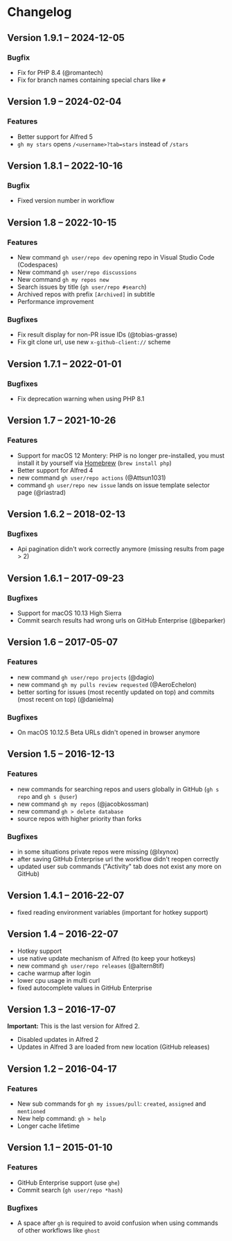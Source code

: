 Changelog
=========

Version 1.9.1 – 2024-12-05
--------------------------

### Bugfix

* Fix for PHP 8.4 (@romantech)
* Fix for branch names containing special chars like `#`


Version 1.9 – 2024-02-04
------------------------

### Features

* Better support for Alfred 5
* `gh my stars` opens `/<username>?tab=stars` instead of `/stars`


Version 1.8.1 – 2022-10-16
--------------------------

### Bugfix

* Fixed version number in workflow


Version 1.8 – 2022-10-15
------------------------

### Features

* New command `gh user/repo dev` opening repo in Visual Studio Code (Codespaces)
* New command `gh user/repo discussions`
* New command `gh my repos new`
* Search issues by title (`gh user/repo #search`)
* Archived repos with prefix `[Archived]` in subtitle
* Performance improvement

### Bugfixes

* Fix result display for non-PR issue IDs (@tobias-grasse)
* Fix git clone url, use new `x-github-client://` scheme


Version 1.7.1 – 2022-01-01
--------------------------

### Bugfixes

* Fix deprecation warning when using PHP 8.1


Version 1.7 – 2021-10-26
------------------------

### Features

* Support for macOS 12 Montery: PHP is no longer pre-installed, you must install it by yourself via [Homebrew](https://brew.sh) (`brew install php`)
* Better support for Alfred 4
* new command `gh user/repo actions` (@Attsun1031)
* command `gh user/repo new issue` lands on issue template selector page (@riastrad)


Version 1.6.2 – 2018-02-13
--------------------------

### Bugfixes

* Api pagination didn't work correctly anymore (missing results from page > 2)


Version 1.6.1 – 2017-09-23
--------------------------

### Bugfixes

* Support for macOS 10.13 High Sierra
* Commit search results had wrong urls on GitHub Enterprise (@beparker)


Version 1.6 – 2017-05-07
------------------------

### Features

* new command `gh user/repo projects` (@dagio)
* new command `gh my pulls review requested` (@AeroEchelon)
* better sorting for issues (most recently updated on top) and commits (most recent on top) (@danielma)

### Bugfixes

* On macOS 10.12.5 Beta URLs didn't opened in browser anymore


Version 1.5 – 2016-12-13
------------------------

### Features

* new commands for searching repos and users globally in GitHub (`gh s repo` and `gh s @user`)
* new command `gh my repos` (@jacobkossman)
* new command `gh > delete database`
* source repos with higher priority than forks

### Bugfixes

* in some situations private repos were missing (@lxynox)
* after saving GitHub Enterprise url the workflow didn't reopen correctly
* updated user sub commands ("Activity" tab does not exist any more on GitHub)


Version 1.4.1 – 2016-22-07
--------------------------

* fixed reading environment variables (important for hotkey support)


Version 1.4 – 2016-22-07
------------------------

* Hotkey support
* use native update mechanism of Alfred (to keep your hotkeys)
* new command `gh user/repo releases` (@altern8tif)
* cache warmup after login
* lower cpu usage in multi curl
* fixed autocomplete values in GitHub Enterprise


Version 1.3 – 2016-17-07
------------------------

**Important:** This is the last version for Alfred 2.

* Disabled updates in Alfred 2
* Updates in Alfred 3 are loaded from new location (GitHub releases)


Version 1.2 – 2016-04-17
------------------------

### Features

* New sub commands for `gh my issues/pull`: `created`, `assigned` and `mentioned`
* New help command: `gh > help`
* Longer cache lifetime


Version 1.1 – 2015-01-10
------------------------

### Features

* GitHub Enterprise support (use `ghe`)
* Commit search (`gh user/repo *hash`)

### Bugfixes

* A space after `gh` is required to avoid confusion when using commands of other workflows like `ghost`
